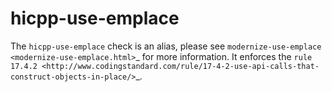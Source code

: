 hicpp-use-emplace
=================

The `hicpp-use-emplace` check is an alias, please see
`modernize-use-emplace <modernize-use-emplace.html>`\_ for more
information. It enforces the
`rule 17.4.2 <http://www.codingstandard.com/rule/17-4-2-use-api-calls-that-construct-objects-in-place/>`\_.
